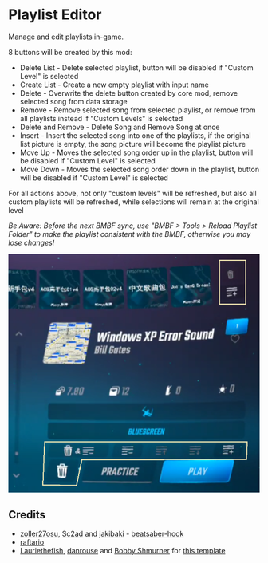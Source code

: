 # Playlist Editor

Manage and edit playlists in-game.

8 buttons will be created by this mod:
* Delete List - Delete selected playlist, button will be disabled if "Custom Level" is selected
* Create List - Create a new empty playlist with input name
* Delete - Overwrite the delete button created by core mod, remove selected song from data storage
* Remove - Remove selected song from selected playlist, or remove from all playlists instead if "Custom Levels" is selected
* Delete and Remove - Delete Song and Remove Song at once
* Insert - Insert the selected song into one of the playlists, if the original list picture is empty, the song picture will become the playlist picture
* Move Up - Moves the selected song order up in the playlist, button will be disabled if "Custom Level" is selected
* Move Down - Moves the selected song order down in the playlist, button will be disabled if "Custom Level" is selected

For all actions above, not only "custom levels" will be refreshed, but also all custom playlists will be refreshed, while selections will remain at the original level

_*Be Aware: Before the next BMBF sync, use "BMBF > Tools > Reload Playlist Folder" to make the playlist consistent with the BMBF, otherwise you may lose changes!*_

![DEMO](https://github.com/jk4837/PlaylistEditor/blob/master/demo.png)

## Credits

* [zoller27osu](https://github.com/zoller27osu), [Sc2ad](https://github.com/Sc2ad) and [jakibaki](https://github.com/jakibaki) - [beatsaber-hook](https://github.com/sc2ad/beatsaber-hook)
* [raftario](https://github.com/raftario)
* [Lauriethefish](https://github.com/Lauriethefish), [danrouse](https://github.com/danrouse) and [Bobby Shmurner](https://github.com/BobbyShmurner) for [this template](https://github.com/Lauriethefish/quest-mod-template)

